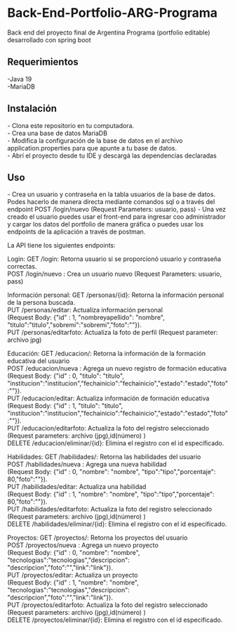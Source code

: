 # Back-End-Portfolio-ARG-Programa
Back end del proyecto final de Argentina Programa (portfolio editable) desarrollado con spring boot

<h2>Requerimientos</h2>
-Java 19</br>
-MariaDB</br>

<h2>Instalación</h2>
- Clona este repositorio en tu computadora.</br>
- Crea una base de datos MariaDB</br>
- Modifica la configuración de la base de datos en el archivo application.properties para que apunte a tu base de datos.</br>
- Abrí el proyecto desde tu IDE y descargá las dependencias declaradas</br>


<h2>Uso</h2>
- Crea un usuario y contraseña en la tabla usuarios de la base de datos. Podes hacerlo de manera directa mediante comandos sql o a través del </br>
endpoint POST /login/nuevo (Request Parameters: usuario, pass)
- Una vez creado el usuario puedes usar el front-end para ingresar coo administrador y cargar los datos del portfolio de manera gráfica o puedes usar los </br>
endpoints de la aplicación a través de postman.

La API tiene los siguientes endpoints:

Login:
GET /login: Retorna usuario si se proporcionó usuario y contraseña correctas. </br>
POST /login/nuevo : Crea un usuario nuevo (Request Parameters: usuario, pass) </br>

Información personal:
GET /personas/{id}: Retorna la información personal de la persona buscada.</br>
PUT /personas/editar: Actualiza información personal </br>
(Request Body: {"id" : 1, "nombreyapellido": "nombre", "titulo":"titulo","sobremi":"sobremi","foto":""}).</br>
PUT /personas/editarfoto: Actualiza la foto de perfil (Request parameter: archivo jpg) </br>

Educación:
GET /educacion/: Retorna la información de la formación educativa del usuario</br>
POST /educacion/nueva : Agrega un nuevo registro de formación educativa </br>
(Request Body: {"id" : 0, "titulo": "titulo", "institucion":"institucion","fechainicio":"fechainicio","estado":"estado","foto":""}).</br>
PUT /educacion/editar: Actualiza información de formación educativa </br>
(Request Body: {"id" : 1, "titulo": "titulo", "institucion":"institucion","fechainicio":"fechainicio","estado":"estado","foto":""}).</br>
PUT /educacion/editarfoto: Actualiza la foto del registro seleccionado (Request parameters: archivo (jpg),id(número) )  </br>
DELETE /educacion/eliminar/{id}: Elimina el registro con el id especificado.</br>

Habilidades:
GET /habilidades/: Retorna las habilidades del usuario</br>
POST /habilidades/nueva : Agrega una nueva habilidad </br>
(Request Body: {"id" : 0, "nombre": "nombre", "tipo":"tipo","porcentaje": 80,"foto":""}).</br>
PUT /habilidades/editar: Actualiza una habilidad </br>
(Request Body: {"id" : 1, "nombre": "nombre", "tipo":"tipo","porcentaje": 80,"foto":""}).</br>
PUT /habilidades/editarfoto: Actualiza la foto del registro seleccionado (Request parameters: archivo (jpg),id(número) ) </br>
DELETE /habilidades/eliminar/{id}: Elimina el registro con el id especificado.</br>

Proyectos:
GET /proyectos/: Retorna los proyectos del usuario</br>
POST /proyectos/nueva : Agrega un nuevo proyecto </br>
(Request Body: {"id" : 0, "nombre": "nombre", "tecnologias":"tecnologias","descripcion": "descripcion","foto":"","link":"link"}).</br>
PUT /proyectos/editar: Actualiza un proyecto </br>
(Request Body: {"id" : 1, "nombre": "nombre", "tecnologias":"tecnologias","descripcion": "descripcion","foto":"","link":"link"}).</br>
PUT /proyectos/editarfoto: Actualiza la foto del registro seleccionado (Request parameters: archivo (jpg),id(número) ) </br>
DELETE /proyectos/eliminar/{id}: Elimina el registro con el id especificado.</br>
